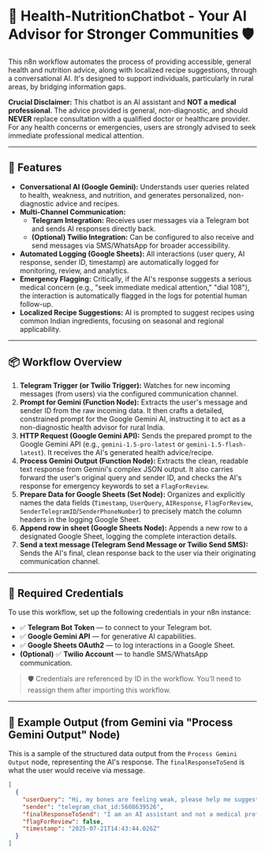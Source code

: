 # 🥗 Health-NutritionChatbot - Your AI Advisor for Stronger Communities 🛡️

This n8n workflow automates the process of providing accessible, general health and nutrition advice, along with localized recipe suggestions, through a conversational AI. It's designed to support individuals, particularly in rural areas, by bridging information gaps.

**Crucial Disclaimer:** This chatbot is an AI assistant and **NOT a medical professional**. The advice provided is general, non-diagnostic, and should **NEVER** replace consultation with a qualified doctor or healthcare provider. For any health concerns or emergencies, users are strongly advised to seek immediate professional medical attention.

---

## 🚀 Features

-   **Conversational AI (Google Gemini):** Understands user queries related to health, weakness, and nutrition, and generates personalized, non-diagnostic advice and recipes.
-   **Multi-Channel Communication:**
    -   **Telegram Integration:** Receives user messages via a Telegram bot and sends AI responses directly back.
    -   **(Optional) Twilio Integration:** Can be configured to also receive and send messages via SMS/WhatsApp for broader accessibility.
-   **Automated Logging (Google Sheets):** All interactions (user query, AI response, sender ID, timestamp) are automatically logged for monitoring, review, and analytics.
-   **Emergency Flagging:** Critically, if the AI's response suggests a serious medical concern (e.g., "seek immediate medical attention," "dial 108"), the interaction is automatically flagged in the logs for potential human follow-up.
-   **Localized Recipe Suggestions:** AI is prompted to suggest recipes using common Indian ingredients, focusing on seasonal and regional applicability.

---

## 📦 Workflow Overview

1.  **Telegram Trigger (or Twilio Trigger):** Watches for new incoming messages (from users) via the configured communication channel.
2.  **Prompt for Gemini (Function Node):** Extracts the user's message and sender ID from the raw incoming data. It then crafts a detailed, constrained prompt for the Google Gemini AI, instructing it to act as a non-diagnostic health advisor for rural India.
3.  **HTTP Request (Google Gemini API):** Sends the prepared prompt to the Google Gemini API (e.g., `gemini-1.5-pro-latest` or `gemini-1.5-flash-latest`). It receives the AI's generated health advice/recipe.
4.  **Process Gemini Output (Function Node):** Extracts the clean, readable text response from Gemini's complex JSON output. It also carries forward the user's original query and sender ID, and checks the AI's response for emergency keywords to set a `FlagForReview`.
5.  **Prepare Data for Google Sheets (Set Node):** Organizes and explicitly names the data fields (`Timestamp`, `UserQuery`, `AIResponse`, `FlagForReview`, `SenderTelegramID`/`SenderPhoneNumber`) to precisely match the column headers in the logging Google Sheet.
6.  **Append row in sheet (Google Sheets Node):** Appends a new row to a designated Google Sheet, logging the complete interaction details.
7.  **Send a text message (Telegram Send Message or Twilio Send SMS):** Sends the AI's final, clean response back to the user via their originating communication channel.

---

## 📂 Required Credentials

To use this workflow, set up the following credentials in your n8n instance:

-   ✅ **Telegram Bot Token** — to connect to your Telegram bot.
-   ✅ **Google Gemini API** — for generative AI capabilities.
-   ✅ **Google Sheets OAuth2** — to log interactions in a Google Sheet.
-   **(Optional)** ✅ **Twilio Account** — to handle SMS/WhatsApp communication.

> 🛡️ Credentials are referenced by ID in the workflow. You’ll need to reassign them after importing this workflow.

---

## 🧪 Example Output (from Gemini via "Process Gemini Output" Node)

This is a sample of the structured data output from the `Process Gemini Output` node, representing the AI's response. The `finalResponseToSend` is what the user would receive via message.

```json
[
  {
    "userQuery": "Hi, my bones are feeling weak, please help me suggest a good nutrition plan.",
    "sender": "telegram_chat_id:5608639526",
    "finalResponseToSend": "I am an AI assistant and not a medical professional. For any health concerns, please consult a qualified doctor.\n\nHello Alan! Feeling weak can have many causes, so it's important to consult a doctor to rule out any underlying medical conditions. However, a healthy diet can significantly boost your energy levels and immunity. I can suggest some dietary changes that might help, but remember this is not a replacement for professional medical advice.\n\nTo feel stronger and improve your immunity, focus on a diet rich in:\n\n* **Fruits and Vegetables:** These are packed with vitamins and minerals. Try to include a variety of colorful options – the more colors, the better the nutritional diversity! Seasonal options are best and usually the most affordable. For example, if it's mango season, include mangoes in your diet; during winter months, focus on root vegetables like carrots and sweet potatoes.\n\n* **Legumes (Dal):** Lentils and beans are excellent sources of protein and fiber, crucial for energy and a healthy gut. A simple dal with turmeric and ginger is both nutritious and easy to make.\n\n* **Whole Grains:** Choose whole grains like brown rice, jowar (sorghum), bajra (pearl millet), or ragi over refined grains. These provide sustained energy and fiber.\n\n* **Nuts and Seeds:** A small handful of almonds, peanuts, or sunflower seeds can provide healthy fats and essential nutrients.\n\n\nHere's a simple recipe idea using readily available ingredients, focusing on seasonal vegetables (adjust based on your region and season):\n\n\n**Spinach and Moong Dal Khichdi:**\n\n**Ingredients:**\n\n* 1 cup moong dal (split yellow lentils), rinsed\n* 1 cup water\n* 1 cup chopped spinach\n* 1/2 cup chopped onion\n* 1 tsp ginger, grated\n* 1/2 tsp turmeric powder\n* 1/4 tsp red chili powder (optional)\n* Salt to taste\n* 1 tbsp ghee or oil\n\n**Instructions:**\n\n1. In a pot, combine moong dal and water. Bring to a boil, then reduce heat and simmer for 15-20 minutes, or until the dal is cooked and soft.\n2. Add the onion and ginger and sauté for a minute until fragrant.\n3. Add the turmeric and chili powder. Stir well.\n4. Add the chopped spinach and salt, and cook for another 2-3 minutes until the spinach wilts.\n5. Add ghee or oil for extra flavor (optional).\n\nThis khichdi is a complete meal, providing protein, carbohydrates, and essential nutrients. You can adjust the spices and vegetables to your preference. Remember to drink plenty of water throughout the day as well.\n\n\nAgain, if your weakness persists or you have other health concerns, please consult a doctor for proper diagnosis and treatment.\n",
    "flagForReview": false,
    "timestamp": "2025-07-21T14:43:44.026Z"
  }
]
